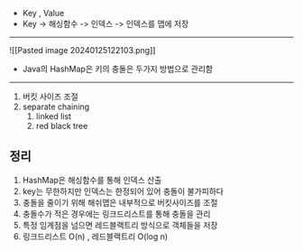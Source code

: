 - Key , Value
- Key -> 해싱함수 -> 인덱스 -> 인덱스를 맵에 저장
___
![[Pasted image 20240125122103.png]]


- Java의 HashMap은 키의 충돌은 두가지 방법으로 관리함
___
1. 버킷 사이즈 조절
2. separate chaining
	1. linked list 
	2. red black tree

## 정리
1. HashMap은 해싱함수를 통해 인덱스 산출
2. key는 무한하지만 인덱스는 한정되어 있어 충돌이 불가피하다
3. 충돌을 줄이기 위해 해쉬맵은 내부적으로 버킷사이즈를 조절
4. 충돌수가 적은 경우에는 링크드리스트를 통해 충돌을 관리
5. 특정 임계점을 넘으면 레드블랙트리 방식으로 객체들을 저장
6. 링크드리스트 O(n) , 레드블랙트리 O(log n)
